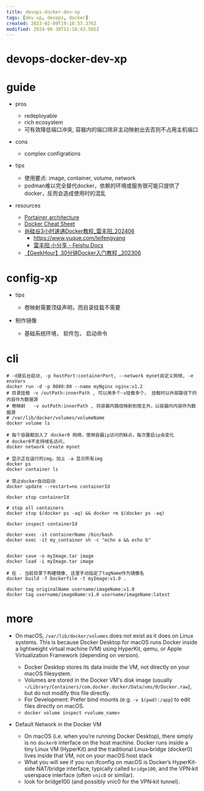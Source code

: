 ```yaml
---
title: devops-docker-dev-xp
tags: [dev-xp, devops, docker]
created: 2023-02-09T19:18:57.376Z
modified: 2024-06-30T11:16:43.565Z
---
```


# devops-docker-dev-xp

# guide
- pros
  - redeployable
  - rich ecosystem
  - 可有效降低端口冲突, 容器内的端口除非主动映射出去否则不占用主机端口

- cons
  - complex configrations

- tips
  - 使用要点: image, container, volume, network
  - podman难以完全替代docker，依赖的环境或服务很可能只提供了docker，反而会造成使用时的混乱

- resources
  - [Portainer architecture](https://docs.portainer.io/start/architecture)
  - [Docker Cheat Sheet](https://github.com/wsargent/docker-cheat-sheet)
  - [尚硅谷3小时速通Docker教程_雷丰阳_202406](https://www.bilibili.com/video/BV1Zn4y1X7AZ/?spm_id_from=333.788.videopod.episodes&vd_source=deff4d2e2efa3273948dd6911a08fd39&p=18)
    - https://www.yuque.com/leifengyang
    - [ 雷丰阳 小分享 - Feishu Docs](https://shenma-docs.feishu.cn/wiki/RAlqwIZVdi0ujSkQHmrcEHdDnIb)
  - [【GeekHour】30分钟Docker入门教程 _202306](https://www.bilibili.com/video/BV14s4y1i7Vf?spm_id_from=333.788.videopod.sections&vd_source=deff4d2e2efa3273948dd6911a08fd39)
# config-xp
- tips
  - 卷映射需要顶级声明，而目录挂载不需要

- 制作镜像
  - 基础系统环境， 软件包， 启动命令
# cli

```shell
# -d是后台启动, -p hostPort:containerPort, --network mynet自定义网络, -e envVars
docker run -d -p 8080:80 --name myNginx nginx:v1.2
# 目录挂载 -v /outPath:innerPath , 可以用多个-v挂载多个， 挂载时以外部路径下的内容作为数据源
# 卷映射   -v outPath:innerPath , 将容器内路径映射到宿主外，以容器内内容作为数据源
# /var/lib/docker/volumes/volumeName
docker volume ls

# 每个容器都加入了 docker0 网络，使用容器ip访问的缺点，每次重启ip会变化
# docker0不支持域名访问，
docker network create mynet

# 显示正在运行的img，加上 -a 显示所有img
docker ps
docker container ls

# 禁止docker自动启动
docker update --restart=no containerId

docker stop containerId

# stop all containers
docker stop $(docker ps -aq) && docker rm $(docker ps -aq)

docker inspect containerId

docker exec -it containerName /bin/bash
docker exec -it my_container sh -c "echo a && echo b"

```

```shell

docker save -o myImage.tar image
docker load -i myImage.tar image

# 在 . 当前目录下构建镜像, 这里手动指定了tagName作为镜像名
docker build -f Dockerfile -t myImage:v1.0 .

docker tag originalName username/imageName:v1.0
docker tag username/imageName:v1.0 username/imageName:latest

```

# more
- On macOS,  `/var/lib/docker/volumes` does not exist as it does on Linux systems. This is because Docker Desktop for macOS runs Docker inside a lightweight virtual machine (VM) using HyperKit, qemu, or Apple Virtualization Framework (depending on version).
  - Docker Desktop stores its data inside the VM, not directly on your macOS filesystem.
  - Volumes are stored in the Docker VM's disk image (usually `~/Library/Containers/com.docker.docker/Data/vms/0/Docker.raw`), but do not modify this file directly.
  - For Development: Prefer bind mounts (e.g. `-v $(pwd):/app`) to edit files directly on macOS.
  - `docker volume inspect <volume_name>`

- Default Network in the Docker VM
  - On macOS (i.e. when you’re running Docker Desktop), there simply is no `docker0` interface on the host machine. Docker runs inside a tiny Linux VM (HyperKit) and the traditional Linux‐bridge (docker0) lives inside that VM, not on your macOS host stack
  - What you will see if you run ifconfig on macOS is Docker’s HyperKit‐side NAT/bridge interface, typically called `bridge100`, and the VPN‑kit userspace interface (often `vnic0` or similar). 
  - look for bridge100 (and possibly vnic0 for the VPN‑kit tunnel).
